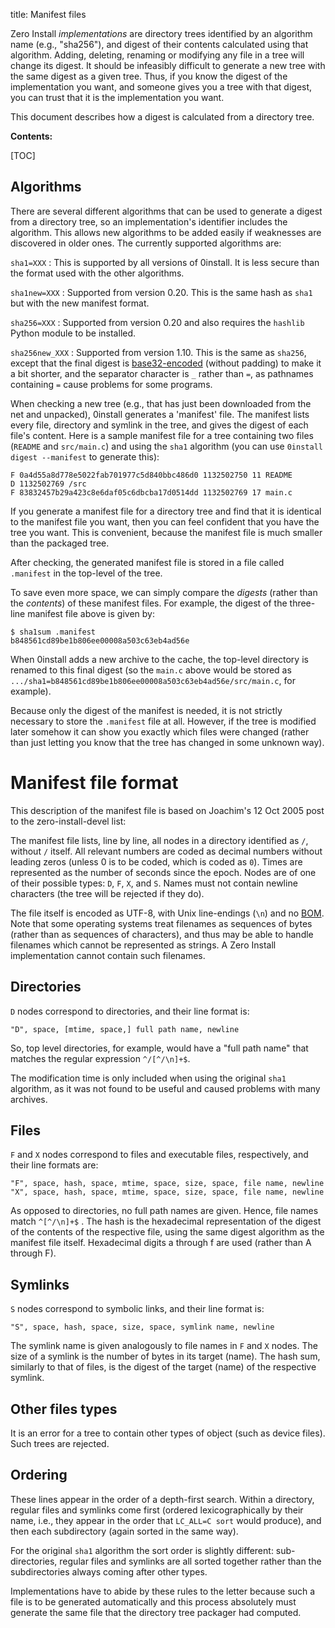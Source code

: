 title: Manifest files

Zero Install _implementations_ are directory trees identified by an algorithm name (e.g., "sha256"), and digest of their contents calculated using that algorithm. Adding, deleting, renaming or modifying any file in a tree will change its digest. It should be infeasibly difficult to generate a new tree with the same digest as a given tree. Thus, if you know the digest of the implementation you want, and someone gives you a tree with that digest, you can trust that it is the implementation you want.

This document describes how a digest is calculated from a directory tree.

**Contents:**

[TOC]

## Algorithms

There are several different algorithms that can be used to generate a digest from a directory tree, so an implementation's identifier includes the algorithm. This allows new algorithms to be added easily if weaknesses are discovered in older ones. The currently supported algorithms are:

`sha1=XXX`
: This is supported by all versions of 0install. It is less secure than the format used with the other algorithms.

`sha1new=XXX`
: Supported from version 0.20. This is the same hash as `sha1` but with the new manifest format.

`sha256=XXX`
: Supported from version 0.20 and also requires the `hashlib` Python module to be installed.

`sha256new_XXX`
: Supported from version 1.10. This is the same as `sha256`, except that the final digest is [base32-encoded](http://en.wikipedia.org/wiki/Base32) (without padding) to make it a bit shorter, and the separator character is `_` rather than `=`, as pathnames containing `=` cause problems for some programs.

When checking a new tree (e.g., that has just been downloaded from the net and unpacked), 0install generates a 'manifest' file. The manifest lists every file, directory and symlink in the tree, and gives the digest of each file's content. Here is a sample manifest file for a tree containing two files (`README` and `src/main.c`) and using the `sha1` algorithm (you can use `0install digest --manifest` to generate this):

```plain
F 0a4d55a8d778e5022fab701977c5d840bbc486d0 1132502750 11 README
D 1132502769 /src
F 83832457b29a423c8e6daf05c6dbcba17d0514dd 1132502769 17 main.c
```

If you generate a manifest file for a directory tree and find that it is identical to the manifest file you want, then you can feel confident that you have the tree you want. This is convenient, because the manifest file is much smaller than the packaged tree.

After checking, the generated manifest file is stored in a file called `.manifest` in the top-level of the tree.

To save even more space, we can simply compare the _digests_ (rather than the _contents_) of these manifest files. For example, the digest of the three-line manifest file above is given by:

```shell
$ sha1sum .manifest
b848561cd89be1b806ee00008a503c63eb4ad56e
```

When 0install adds a new archive to the cache, the top-level directory is renamed to this final digest (so the `main.c` above would be stored as `.../sha1=b848561cd89be1b806ee00008a503c63eb4ad56e/src/main.c`, for example).

Because only the digest of the manifest is needed, it is not strictly necessary to store the `.manifest` file at all. However, if the tree is modified later somehow it can show you exactly which files were changed (rather than just letting you know that the tree has changed in some unknown way).

# Manifest file format

This description of the manifest file is based on Joachim's 12 Oct 2005 post to the zero-install-devel list:

The manifest file lists, line by line, all nodes in a directory identified as `/`, without `/` itself. All relevant numbers are coded as decimal numbers without leading zeros (unless 0 is to be coded, which is coded as `0`). Times are represented as the number of seconds since the epoch. Nodes are of one of their possible types: `D`, `F`, `X`, and `S`. Names must not contain newline characters (the tree will be rejected if they do).

The file itself is encoded as UTF-8, with Unix line-endings (`\n`) and no [BOM](http://en.wikipedia.org/wiki/Byte-order_mark). Note that some operating systems treat filenames as sequences of bytes (rather than as sequences of characters), and thus may be able to handle filenames which cannot be represented as strings. A Zero Install implementation cannot contain such filenames.

## Directories

`D` nodes correspond to directories, and their line format is:

```plain
"D", space, [mtime, space,] full path name, newline
```

So, top level directories, for example, would have a "full path name" that matches the regular expression `^/[^/\n]+$`.

The modification time is only included when using the original `sha1` algorithm, as it was not found to be useful and caused problems with many archives.

## Files

`F` and `X` nodes correspond to files and executable files, respectively, and their line formats are:

```plain
"F", space, hash, space, mtime, space, size, space, file name, newline
"X", space, hash, space, mtime, space, size, space, file name, newline
```

As opposed to directories, no full path names are given. Hence, file names match `^[^/\n]+$` . The hash is the hexadecimal representation of the digest of the contents of the respective file, using the same digest algorithm as the manifest file itself. Hexadecimal digits a through f are used (rather than A through F).

## Symlinks

`S` nodes correspond to symbolic links, and their line format is:

```plain
"S", space, hash, space, size, space, symlink name, newline
```

The symlink name is given analogously to file names in `F` and `X` nodes. The size of a symlink is the number of bytes in its target (name). The hash sum, similarly to that of files, is the digest of the target (name) of the respective symlink.

## Other files types

It is an error for a tree to contain other types of object (such as device files). Such trees are rejected.

## Ordering

These lines appear in the order of a depth-first search. Within a directory, regular files and symlinks come first (ordered lexicographically by their name, i.e., they appear in the order that `LC_ALL=C sort` would produce), and then each subdirectory (again sorted in the same way).

For the original `sha1` algorithm the sort order is slightly different: sub-directories, regular files and symlinks are all sorted together rather than the subdirectories always coming after other types.

Implementations have to abide by these rules to the letter because such a file is to be generated automatically and this process absolutely must generate the same file that the directory tree packager had computed.
